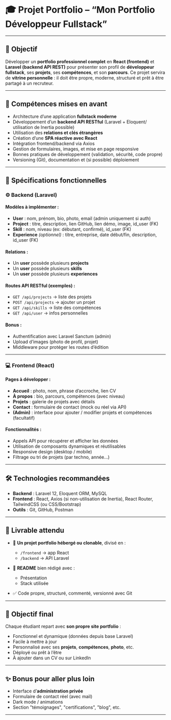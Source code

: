 # 🎓 Projet Portfolio – **“Mon Portfolio Développeur Fullstack”**

---

## 🎯 Objectif

Développer un **portfolio professionnel complet** en **React (frontend)** et **Laravel (backend API REST)** pour présenter son profil de **développeur fullstack**, ses **projets**, ses **compétences**, et son **parcours**.
Ce projet servira de **vitrine personnelle** : il doit être propre, moderne, structuré et prêt à être partagé à un recruteur.

---

## 🧠 Compétences mises en avant

* Architecture d’une application **fullstack moderne**
* Développement d’un **backend API RESTful** (Laravel + Eloquent/ utilisation de Inertia possible)
* Utilisation des **relations et clés étrangères**
* Création d’une **SPA réactive avec React**
* Intégration frontend/backend via Axios
* Gestion de formulaires, images, et mise en page responsive
* Bonnes pratiques de développement (validation, sécurité, code propre)
* Versioning (Git), documentation et (si possible) déploiement

---

## 🧱 Spécifications fonctionnelles

### ⚙️ Backend (Laravel)

#### Modèles à implémenter :

* **User** : nom, prénom, bio, photo, email (admin uniquement si auth)
* **Project** : titre, description, lien GitHub, lien démo, image, id\_user (FK)
* **Skill** : nom, niveau (ex: débutant, confirmé), id\_user (FK)
* **Experience** *(optionnel)* : titre, entreprise, date début/fin, description, id\_user (FK)

#### Relations :

* Un **user** possède plusieurs **projects**
* Un **user** possède plusieurs **skills**
* Un **user** possède plusieurs **experiences**

#### Routes API RESTful (exemples) :

* `GET /api/projects` → liste des projets
* `POST /api/projects` → ajouter un projet
* `GET /api/skills` → liste des compétences
* `GET /api/user` → infos personnelles

#### Bonus :

* Authentification avec Laravel Sanctum (admin)
* Upload d’images (photo de profil, projet)
* Middleware pour protéger les routes d’édition

---

### 💻 Frontend (React)

#### Pages à développer :

* **Accueil** : photo, nom, phrase d’accroche, lien CV
* **À propos** : bio, parcours, compétences (avec niveau)
* **Projets** : galerie de projets avec détails
* **Contact** : formulaire de contact (mock ou réel via API)
* **(Admin)** : interface pour ajouter / modifier projets et compétences (facultatif)

#### Fonctionnalités :

* Appels API pour récupérer et afficher les données
* Utilisation de composants dynamiques et réutilisables
* Responsive design (desktop / mobile)
* Filtrage ou tri de projets (par techno, année…)

---

## 🛠 Technologies recommandées

* **Backend** : Laravel 12, Eloquent ORM, MySQL 
* **Frontend** : React, Axios (si non-utilisation de Inertia), React Router, TailwindCSS (ou CSS/Bootstrap)
* **Outils** : Git, GitHub, Postman

---

## 📂 Livrable attendu

* 🎯 **Un projet portfolio hébergé ou clonable**, divisé en :

  * `/frontend` → app React
  * `/backend` → API Laravel
* 📝 **README** bien rédigé avec :

  * Présentation
  * Stack utilisée
* ✅ Code propre, structuré, commenté, versionné avec Git

---

## 🚀 Objectif final

Chaque étudiant repart avec **son propre site portfolio** :

* Fonctionnel et dynamique (données depuis base Laravel)
* Facile à mettre à jour
* Personnalisé avec ses **projets**, **compétences**, **photo**, etc.
* Déployé ou prêt à l’être
* À ajouter dans un CV ou sur LinkedIn

---

## ✨ Bonus pour aller plus loin

* Interface d’**administration privée**
* Formulaire de contact réel (avec mail)
* Dark mode / animations
* Section "témoignages", "certifications", "blog", etc.

---